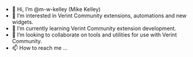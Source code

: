 - 👋 Hi, I’m @m-w-kelley (Mike Kelley)
- 👀 I’m interested in Verint Community extensions, automations and new widgets.
- 🌱 I’m currently learning Verint Community extension development.
- 💞️ I’m looking to collaborate on tools and utilities for use with Verint Community.
- 📫 How to reach me ...

<!---
m-w-kelley/m-w-kelley is a ✨ special ✨ repository because its `README.md` (this file) appears on your GitHub profile.
You can click the Preview link to take a look at your changes.
--->
